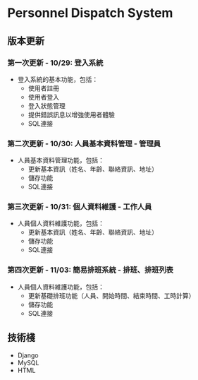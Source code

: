 # Personnel Dispatch System

## 版本更新


### 第一次更新 - 10/29: 登入系統
- 登入系統的基本功能，包括：
  - 使用者註冊
  - 使用者登入
  - 登入狀態管理
  - 提供錯誤訊息以增強使用者體驗
  - SQL連接

### 第二次更新 - 10/30: 人員基本資料管理 - 管理員
- 人員基本資料管理功能，包括：
  - 更新基本資訊（姓名、年齡、聯絡資訊、地址）
  - 儲存功能
  - SQL連接

### 第三次更新 - 10/31: 個人資料維護 - 工作人員
- 人員個人資料維護功能，包括：
  - 更新基本資訊（姓名、年齡、聯絡資訊、地址）
  - 儲存功能
  - SQL連接

### 第四次更新 - 11/03: 簡易排班系統 - 排班、排班列表
- 人員個人資料維護功能，包括：
  - 更新基礎排班功能（人員、開始時間、結束時間、工時計算）
  - 儲存功能
  - SQL連接

## 技術棧
- Django
- MySQL
- HTML

